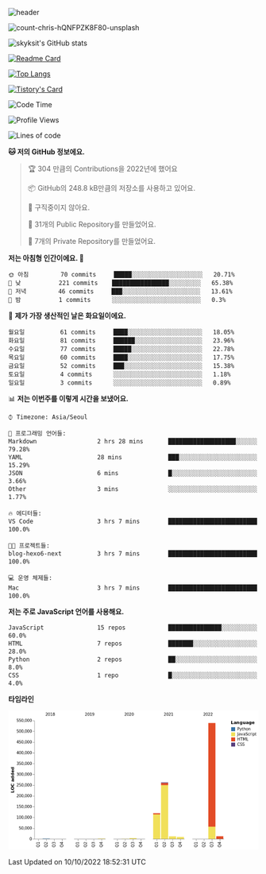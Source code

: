 <!-- Header -->
![header](https://capsule-render.vercel.app/api?type=waving&color=auto&text=Hi%20there👋&textBg=true&animation=twinkling&fontSize=40)

<!-- title image -->
![count-chris-hQNFPZK8F80-unsplash](https://user-images.githubusercontent.com/20593462/186829883-69329c21-f07c-49b2-a545-bfd851b7c943.jpg)

<!-- github stats -->
![skyksit's GitHub stats](https://github-readme-stats.vercel.app/api?username=skyksit&show_icons=true&theme=radical)

[![Readme Card](https://github-readme-stats.vercel.app/api/pin/?username=skyksit&repo=react-native-todo-app-tdd&theme=radical)](https://github.com/skyksit/react-native-todo-app-tdd)

[![Top Langs](https://github-readme-stats.vercel.app/api/top-langs/?username=skyksit&layout=compact&theme=radical)](https://github.com/skyksit/)

[![Tistory's Card](https://github-readme-tistory-card.vercel.app/api/badge?name=skyksit&theme=kakao)](https://github.com/skyksit/)

<!--START_SECTION:waka-->
![Code Time](http://img.shields.io/badge/Code%20Time-53%20hrs%2041%20mins-blue)

![Profile Views](http://img.shields.io/badge/Profile%20Views-1-blue)

![Lines of code](https://img.shields.io/badge/%EC%A0%80%EB%8A%94%20%EC%97%AC%ED%83%9C%EA%B9%8C%EC%A7%80%20-962%20Thousand%20%EC%A4%84%EC%9D%98%20%EC%BD%94%EB%93%9C%EB%A5%BC%20%EC%9E%91%EC%84%B1%ED%96%88%EC%96%B4%EC%9A%94.-blue)

**🐱 저의 GitHub 정보에요.** 

> 🏆 304 만큼의 Contributions을 2022년에 했어요
 > 
> 📦 GitHub의 248.8 kB만큼의 저장소를 사용하고 있어요. 
 > 
> 🚫 구직중이지 않아요.
 > 
> 📜 31개의 Public Repository를 만들었어요. 
 > 
> 🔑 7개의 Private Repository를 만들었어요.  
 > 
**저는 아침형 인간이에요. 🐤** 

```text
🌞 아침         70 commits     █████░░░░░░░░░░░░░░░░░░░░   20.71% 
🌆 낮　         221 commits    ████████████████░░░░░░░░░   65.38% 
🌃 저녁         46 commits     ███░░░░░░░░░░░░░░░░░░░░░░   13.61% 
🌙 밤　         1 commits      ░░░░░░░░░░░░░░░░░░░░░░░░░   0.3%

```
📅 **제가 가장 생산적인 날은 화요일이에요.** 

```text
월요일          61 commits     ████░░░░░░░░░░░░░░░░░░░░░   18.05% 
화요일          81 commits     ██████░░░░░░░░░░░░░░░░░░░   23.96% 
수요일          77 commits     █████░░░░░░░░░░░░░░░░░░░░   22.78% 
목요일          60 commits     ████░░░░░░░░░░░░░░░░░░░░░   17.75% 
금요일          52 commits     ███░░░░░░░░░░░░░░░░░░░░░░   15.38% 
토요일          4 commits      ░░░░░░░░░░░░░░░░░░░░░░░░░   1.18% 
일요일          3 commits      ░░░░░░░░░░░░░░░░░░░░░░░░░   0.89%

```


📊 **저는 이번주를 이렇게 시간을 보냈어요.** 

```text
⌚︎ Timezone: Asia/Seoul

💬 프로그래밍 언어들: 
Markdown                 2 hrs 28 mins       ███████████████████░░░░░░   79.28% 
YAML                     28 mins             ███░░░░░░░░░░░░░░░░░░░░░░   15.29% 
JSON                     6 mins              █░░░░░░░░░░░░░░░░░░░░░░░░   3.66% 
Other                    3 mins              ░░░░░░░░░░░░░░░░░░░░░░░░░   1.77%

🔥 에디터들: 
VS Code                  3 hrs 7 mins        █████████████████████████   100.0%

🐱‍💻 프로젝트들: 
blog-hexo6-next          3 hrs 7 mins        █████████████████████████   100.0%

💻 운영 체제들: 
Mac                      3 hrs 7 mins        █████████████████████████   100.0%

```

**저는 주로 JavaScript 언어를 사용해요.** 

```text
JavaScript               15 repos            ███████████████░░░░░░░░░░   60.0% 
HTML                     7 repos             ███████░░░░░░░░░░░░░░░░░░   28.0% 
Python                   2 repos             ██░░░░░░░░░░░░░░░░░░░░░░░   8.0% 
CSS                      1 repo              █░░░░░░░░░░░░░░░░░░░░░░░░   4.0%

```


**타임라인**

![Chart not found](https://raw.githubusercontent.com/skyksit/skyksit/main/charts/bar_graph.png) 


 Last Updated on 10/10/2022 18:52:31 UTC
<!--END_SECTION:waka-->

<!--
**skyksit/skyksit** is a ✨ _special_ ✨ repository because its `README.md` (this file) appears on your GitHub profile.

Here are some ideas to get you started:

- 🔭 I’m currently working on ...
- 🌱 I’m currently learning ...
- 👯 I’m looking to collaborate on ...
- 🤔 I’m looking for help with ...
- 💬 Ask me about ...
- 📫 How to reach me: ...
- 😄 Pronouns: ...
- ⚡ Fun fact: ...
-->
